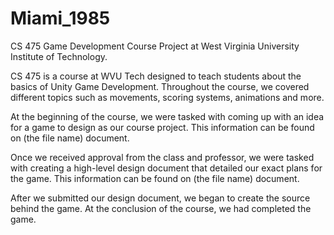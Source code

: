 # Miami_1985
CS 475 Game Development Course Project at West Virginia University Institute of Technology.

CS 475 is a course at WVU Tech designed to teach students about the basics of Unity Game Development. Throughout the course, we covered different topics such as movements, scoring systems, animations and more.

At the beginning of the course, we were tasked with coming up with an idea for a game to design as our course project. This information can be found on (the file name) document.

Once we received approval from the class and professor, we were tasked with creating a high-level design document that detailed our exact plans for the game. This information can be found on (the file name) document.

After we submitted our design document, we began to create the source behind the game. At the conclusion of the course, we had completed the game.
